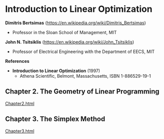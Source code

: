 # Introduction to Linear Optimization

**Dimitris Bertsimas** (https://en.wikipedia.org/wiki/Dimitris_Bertsimas)

- Professor in the Sloan School of Management, MIT

**John N. Tsitsiklis** (https://en.wikipedia.org/wiki/John_Tsitsiklis)

- Professor of Electrical Engineering with the Department of EECS, MIT

**References**

- **Introduction to Linear Optimization** (1997)
  - Athena Scientific, Belmont, Massachusetts, ISBN 1-886529-19-1



## Chapter 2. The Geometry of Linear Programming

[Chapter2.html](https://htmlpreview.github.io/?https://github.com/chofchof/linear-optimization/blob/main/Chapter2.html)



## Chapter 3. The Simplex Method

[Chapter3.html](https://htmlpreview.github.io/?https://github.com/chofchof/linear-optimization/blob/main/Chapter3.html)
